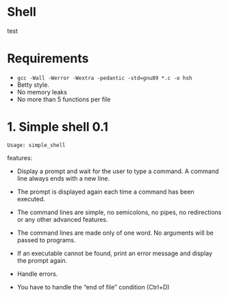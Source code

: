 # Shell

test

# Requirements
-  `gcc -Wall -Werror -Wextra -pedantic -std=gnu89 *.c -o hsh`
- Betty style.
- No memory leaks
- No more than 5 functions per file

#  1. Simple shell 0.1 

    Usage: simple_shell

features:

- Display a prompt and wait for the user to type a command. A command line always ends with a new line.

- The prompt is displayed again each time a command has been executed.
- The command lines are simple, no semicolons, no pipes, no redirections or any other advanced features.
- The command lines are made only of one word. No arguments will be passed to programs.
- If an executable cannot be found, print an error message and display the prompt again.
- Handle errors.
- You have to handle the “end of file” condition (Ctrl+D)
